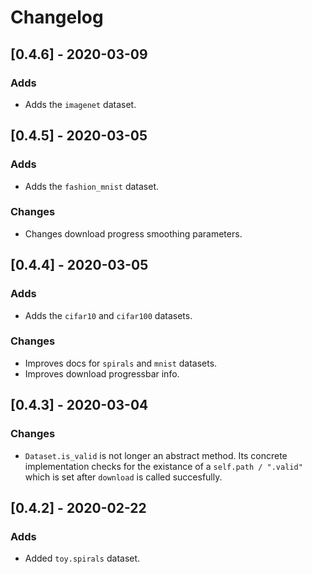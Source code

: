 # Changelog

## [0.4.6] - 2020-03-09
### Adds
- Adds the `imagenet` dataset.

## [0.4.5] - 2020-03-05
### Adds
- Adds the `fashion_mnist` dataset.
### Changes
- Changes download progress smoothing parameters.


## [0.4.4] - 2020-03-05
### Adds
- Adds the `cifar10` and `cifar100` datasets.
### Changes
- Improves docs for `spirals` and `mnist` datasets.
- Improves download progressbar info.


## [0.4.3] - 2020-03-04
### Changes
- `Dataset.is_valid` is not longer an abstract method. Its concrete implementation checks for the existance of a `self.path / ".valid"` which is set after `download` is called succesfully.


## [0.4.2] - 2020-02-22
### Adds
- Added `toy.spirals` dataset.
